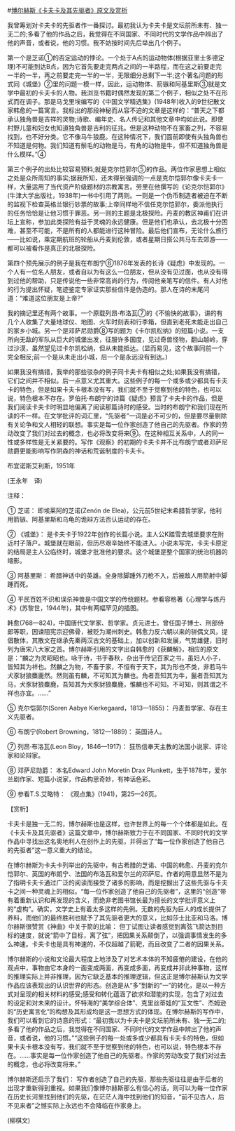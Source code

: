 #[博尔赫斯《卡夫卡及其先驱者》原文及赏析](https://www.vrrw.net/wx/12276.html)

我曾筹划对卡夫卡的先驱者作一番探讨。最初我认为卡夫卡是文坛前所未有、独一无二的;多看了他的作品之后，我觉得在不同国家、不同时代的文学作品中辨出了他的声音，或者说，他的习惯。我不妨按时间先后举出几个例子。

第一个是芝诺①的否定运动的悖论。一个处于A点的运动物体(根据亚里士多德定理)不可能到达B点，因为它首先要走完两点之间的一半路程，而在这之前要走完一半的一半，再之前要走完一半的一半，无限细分总剩下一半;这个著名问题的形式同《城堡》②里的问题一模一样，因此，运动物体、箭镞和阿基里斯③就是文学中最初的卡夫卡的人物。我浏览书籍时偶然发现的第二个例子，相似之处不在形式而在调子。那是马戈里埃编写的《中国文学精选集》(1948年)收入的9世纪散文家韩愈的一篇寓言。我标出的那段神秘而从容不迫的文章是这样的：“普天之下都承认独角兽是吉祥的灵物;诗歌、编年史、名人传记和其他文章中均如此说。即使村野儿童和妇女也知道独角兽是吉利的征兆。但是这种动物不在家畜之列，不容易找到，也不好分类。它不像马牛狼鹿。在这种情况下，我们面前即使有头独角兽也不知道是何物。我们知道有鬃毛的动物是马，有角的动物是牛，但不知道独角兽是什么模样。”④

第三个例子的出处比较容易预料;就是克尔恺郭尔⑤的作品。两位作家思想上相似之处是众所周知的事实;据我所知，还未得到强调的一点是克尔恺郭尔像卡夫卡一样，大量运用了当代资产阶级题材的宗教寓言。劳里在他撰写的《论克尔恺郭尔》(牛津大学出版社，1938年)一书中引用了两则。一则是一个伪币制造者被迫在不断的监视下检查英格兰银行钞票的故事;上帝同样地不信任克尔恺郭尔，委派他执行的任务恰恰是让他习惯于罪恶。另一则的主题是北极探险。丹麦的教区神甫们在讲坛上宣称，参加此类探险有益于灵魂的永远健康。但是他们也承认，去北极十分困难，甚至不可能，不是所有的人都能进行这种冒险。最后他们宣布，无论什么旅行——比如说，乘定期航班的轮船从丹麦到伦敦，或者星期日搭公共马车去郊游——都可以被看作是真正的北极探险。



第四个预先展示的例子是我在布朗宁⑥1876年发表的长诗《疑虑》中发现的。一个人有一位名人朋友，或者自以为有这么一位朋友，但从没有见过面，也从没有得到过他的帮助，只是传说他一些非常高尚的行为，传阅他亲笔写的信件。有人对他的行为提出怀疑，笔迹鉴定专家证实那些信件是伪造的。那人在诗的末尾问道：“难道这位朋友是上帝?”

我的摘记里还有两个故事。一个原载列昂·布洛瓦⑦的《不愉快的故事》，讲的有几个人收集了大量地球仪、地图、火车时刻表和行李箱，但直到老死未能走出自己的家乡小城。另一个是邓萨尼勋爵⑧写的题为《卡尔凯松纳》的短篇小说。一支所向无敌的军队从巨大的城堡出发，征服许多国度，见过奇兽怪物，翻山越岭，穿过沙漠，虽然望见过卡尔凯松纳，但从未能抵达。(显而易见，这个故事同前一个完全相反;前一个是从未走出小城，后一个是永远没有到达。)

如果我没有搞错，我举的那些驳杂的例子同卡夫卡有相似之处;如果我没有搞错，它们之间并不相似。后一点意义尤其重大。这些例子的每一个或多或少都具有卡夫卡的特色，但是如果卡夫卡根本没有写，我们就不至于觉察到他的特色，也可以说，特色根本不存在。罗伯托·布朗宁的诗篇《疑虑》预言了卡夫卡的作品，但是我们阅读卡夫卡时明显地偏离了阅读那篇诗时的感受。当时的布朗宁和我们现在所读的不一样。在文学批评的词汇里，“先驱者”一词是必不可少的，但是要尽量剔除有关论争和文人相轻的联想。事实是每一位作家创造了他自己的先驱者。作家的劳动改变了我们对过去的概念，也必将改变将来⑨。在这种相互关系中，人的同一性或多样性是无关紧要的。写作《观察》的初期的卡夫卡并不比布朗宁或者邓萨尼勋爵更能影响写作阴森的神话和荒诞制度的卡夫卡。

布宜诺斯艾利斯，1951年

(王永年　译)

注释：

① 芝诺： 即埃莱阿的芝诺(Zenón de Elea)，公元前5世纪末希腊哲学家，他利用箭镞、阿基里斯和乌龟的诡辩方法否认运动的存在。

② 《城堡》： 是卡夫卡于1922年创作的长篇小说。主人公K踏雪去城堡要求在附近村子落户。城堡就在眼前，但历尽艰辛始终不能进入。小说未写完，卡夫卡原定的结局是主人公临终时，城堡才批准他的要求。这个城堡是整个国家的统治机器的缩影。

③ 阿基里斯： 希腊神话中的英雄。全身除脚踵外刀枪不入，后被敌人用箭射中脚踵而死。

④ 平民百姓不识和误杀神兽是中国文学的传统题材。参看容格著《心理学与炼丹术》(苏黎世，1944年)，其中有两幅罕见的插图。

韩愈(768—824)，中国唐代文学家、哲学家。贞元进士。曾任国子博士、刑部侍郎等职，因谏阻宪宗迎佛骨，被贬为潮州刺史。韩愈力反六朝以来的骈偶文风，提倡散体，其散文在继承先秦两汉古文的基础上，加以创新和发展，气势雄健，旧时列为唐宋八大家之首。博尔赫斯引用的文字出自韩愈的《获麟解》，相应的原文是：“麟之为灵昭昭也。咏于诗，书于春秋，杂出于传记百家之书，虽妇人小子，皆知其为祥也。然麟之为物，不畜于家，不恒有于天下，其为形也不类，非若马牛犬豕豺狼麋鹿然。然则虽有麟，不可知其为麟也。角者吾知其为牛，鬣者吾知其为马，犬豕豺狼麋鹿，吾知其为犬豕豺狼麋鹿，惟麟也不可知。不可知，则其谓之不祥也亦宜。……”

⑤ 克尔恺郭尔(Soren Aabye Kierkegaard，1813—1855)： 丹麦哲学家、存在主义先驱者。

⑥ 布朗宁(Robert Browning，1812—1889)： 英国诗人。

⑦ 列昂·布洛瓦(Leon Bloy，1846—1917)： 狂热信奉天主教的法国小说家、评论家和论辩家。

⑧ 邓萨尼勋爵： 本名Edward John Moretin Drax Plunkett，生于1878年，爱尔兰剧作家、短篇小说家，作品构思奇妙，有神话色彩。

⑨ 参看T.S.艾略特： 《观点集》(1941)，第25—26页。

【赏析】

卡夫卡是独一无二的，博尔赫斯也是这样，也许世界上的每一个个体都是如此。在《卡夫卡及其先驱者》这篇文章中，博尔赫斯致力于在不同国家、不同时代的文学作品中寻找出这名奥地利人在创作上的先驱，并得出了“每一位作家创造了他自己的先驱者”这一意义重大的结论。

在博尔赫斯为卡夫卡列举出的先驱中，有古希腊的芝诺、中国的韩愈、丹麦的克尔恺郭尔、英国的布朗宁、法国的布洛瓦和爱尔兰的邓萨尼。作者的用意显然不是为了指明卡夫卡通过广泛的阅读而接受了诸多的影响，而是挖掘出了这些先驱与卡夫卡之间一种灵魂上的相似。“每一位作家创造了他自己的先驱者”，这里的“创造”带有着重新认识和再发现的含义，而绝非老图书馆长最为擅长的文学批评意义上的“虚构”。确实，文学史上有着太多这样的先例。无数的先驱为巨人的成长提供了养料，而他们的最终胜利也赋予了其先驱者更大的意义，比如莎士比亚和马洛。博尔赫斯很赞赏《神曲》中关于箭的比喻： 但丁试图让读者感觉到离弦飞箭达到目标的速度，就说“箭中了目标，离了弦”，把因果关系颠倒了，以强调事情发生的多么神速。卡夫卡也是具有神速的，不仅超越了箭靶，而且改变了二者的因果关系。

博尔赫斯的小说和文论最大程度上地涉及了对艺术本体的不知疲倦的建设，在他的观点中，事物由它本身的一面变成两面，再变成多面，再变成并非此种事物，这样的推理实际上并非推理，因为它缺乏基本的推理逻辑，但这正是博尔赫斯认为文学作品应该表现出的认识世界的形态。创造是从“多”到新的“一”的转化，是以一种方式对呈现的相关材料的感受;感受和转化蕴涵了欲求和潜能的实现，包含了对过去的设定和对未来的设计。怀特海的“美学综合体”、克里丝蒂娃的“互文性”、杰姆逊的“历史寓言化”的构想及其形成均是这一思想方式的体现。在博尔赫斯的写作中，我们可以看到它的诗意的形式：“最初我以为卡夫卡是文坛前所未有、独一无二的;多看了他的作品之后，我觉得在不同国家、不同时代的文学作品中辨出了他的声音，或者说，他的习惯。”“这些例子的每一处或多或少都具有卡夫卡的特色，但如果卡夫卡根本没有写，我们就不至于觉察到他的特色，也可以说，特色根本不存在。……事实是每一位作家创造了他自己的先驱者。作家的劳动改变了我们对过去的概念，也必将改变将来。”

博尔赫斯还启示了我们： 写作者创造了自己的先驱，那些先驱往往是由于后者的出现才重新得到重视。如果我们像博尔赫斯那么有信心的话，则可以为每一位作家在历史长河里找到他们的先驱，在茫茫人海中找到他们的知音，“前不见古人，后不见来者”之憾实际上永远也不会降临在作家身上。

(柳棋文)

